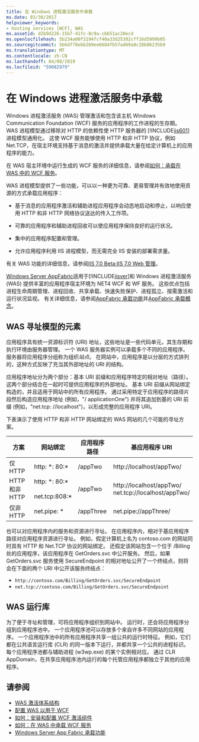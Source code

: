 ```yaml
---
title: 在 Windows 进程激活服务中承载
ms.date: 03/30/2017
helpviewer_keywords:
- hosting services [WCF], WAS
ms.assetid: d2b9d226-15b7-41fc-8c9a-cb651ac20ecd
ms.openlocfilehash: 5b234a00f3194fcf40a33d25302cff16d5999b05
ms.sourcegitcommit: 5b6d778ebb269ee6684fb57ad69a8c28b06235b9
ms.translationtype: MT
ms.contentlocale: zh-CN
ms.lasthandoff: 04/08/2019
ms.locfileid: "59082979"
---
```

# <a name="hosting-in-windows-process-activation-service"></a>在 Windows 进程激活服务中承载
Windows 进程激活服务 (WAS) 管理激活和包含该主机 Windows Communication Foundation (WCF) 服务的应用程序的工作进程的生存期。 WAS 进程模型通过移除对 HTTP 的依赖性使 HTTP 服务器的 [!INCLUDE[iis601](../../../../includes/iis601-md.md)] 进程模型通用化。 这使 WCF 服务能够使用 HTTP 和非 HTTP 协议，例如 Net.TCP，在宿主环境支持基于消息的激活并提供承载大量在给定计算机上的应用程序的能力。  
  
 在 WAS 宿主环境中运行生成的 WCF 服务的详细信息，请参阅[如何：承载在 WAS 中的 WCF 服务](../../../../docs/framework/wcf/feature-details/how-to-host-a-wcf-service-in-was.md)。  
  
 WAS 进程模型提供了一些功能，可以以一种更为可靠、更易管理并有效地使用资源的方式承载应用程序：  
  
-   基于消息的应用程序激活和辅助进程应用程序会动态地启动和停止，以响应使用 HTTP 和非 HTTP 网络协议送达的传入工作项。  
  
-   可靠的应用程序和辅助进程回收可以使应用程序保持良好的运行状况。  
  
-   集中的应用程序配置和管理。  
  
-   允许应用程序利用 IIS 进程模型，而无需完全 IIS 安装的部署需求量。  
  
 有关 WAS 功能的详细信息，请参阅[IIS 7.0 Beta:IIS 7.0 Web 管理](../../../../docs/framework/wcf/feature-details/hosting-in-windows-process-activation-service.md)。  
  
 [Windows Server AppFabric](https://go.microsoft.com/fwlink/?LinkId=196496)适用于[!INCLUDE[iisver](../../../../includes/iisver-md.md)]和 Windows 进程激活服务 (WAS) 提供丰富的应用程序宿主环境为 NET4 WCF 和 WF 服务。 这些优点包括进程生命周期管理、进程回收、共享承载、快速失败保护、进程孤立、按需激活和运行状况监视。 有关详细信息，请参阅[AppFabric 承载功能](https://go.microsoft.com/fwlink/?LinkId=196494)并[AppFabric 承载概念](https://go.microsoft.com/fwlink/?LinkId=196495)。  
  
## <a name="elements-of-the-was-addressing-model"></a>WAS 寻址模型的元素  
 应用程序具有统一资源标识符 (URI) 地址，这些地址是一些代码单元，其生存期和执行环境由服务器管理。 一个 WAS 服务器实例可以承载多个不同的应用程序。 服务器将应用程序分组称为组织*站点*。 在网站中，应用程序是以分层的方式排列的，这种方式反映了充当其外部地址的 URI 的结构。  
  
 应用程序地址分为两个部分：基本 URI 前缀和应用程序特定的相对地址（路径）。这两个部分结合在一起时可提供应用程序的外部地址。 基本 URI 前缀从网站绑定构造的，并且适用于网站中的所有应用程序。 通过采用特定于应用程序的路径片段然后构造应用程序地址 (例如，"/ applicationOne") 并将其追加到基的 URI 前缀 (例如，"net.tcp: //localhost")，以形成完整的应用程序 URI。  
  
 下表演示了使用 HTTP 和非 HTTP 网站绑定的 WAS 网站的几个可能的寻址方案。  
  
|方案|网站绑定|应用程序路径|基应用程序 URI|  
|--------------|-------------------|----------------------|---------------------------|  
|仅 HTTP|http: *: 80:\*|/appTwo|http://localhost/appTwo/|  
|HTTP 和非 HTTP|http: *: 80:\*<br /><br /> net.tcp:808:\*|/appTwo|http://localhost/appTwo/<br />net.tcp://localhost/appTwo/|  
|仅非 HTTP|net.pipe: *|/appThree|net.pipe://appThree/|  
  
 也可以对应用程序内的服务和资源进行寻址。 在应用程序内，相对于基应用程序路径对应用程序资源进行寻址。 例如，假定计算机上名为 contoso.com 的网站同时具有 HTTP 和 Net.TCP 协议的网站绑定。 还假定该网站包含一个位于 /Billing 处的应用程序，该应用程序在 GetOrders.svc 中公开服务。 然后，如果 GetOrders.svc 服务使用 SecureEndpoint 的相对地址公开了一个终结点，则将会在下面的两个 URI 中公开该服务终结点：  
  
- `http://contoso.com/Billing/GetOrders.svc/SecureEndpoint`
- `net.tcp://contoso.com/Billing/GetOrders.svc/SecureEndpoint`
  
## <a name="the-was-runtime"></a>WAS 运行库  
 为了便于寻址和管理，可将应用程序组织到网站中。 运行时，还会将应用程序分组到应用程序池中。 一个应用程序池可以存放多个来自许多不同网站的应用程序。 一个应用程序池中的所有应用程序共享一组公共的运行时特征。 例如，它们都在公共语言运行库 (CLR) 的同一版本下运行，并都共享一个公共的进程标识。 每个应用程序池都与辅助进程 (w3wp.exe) 的某个实例相对应。 通过 CLR AppDomain，在共享应用程序池内运行的每个托管应用程序都独立于其他的应用程序。  
  
## <a name="see-also"></a>请参阅

- [WAS 激活体系结构](../../../../docs/framework/wcf/feature-details/was-activation-architecture.md)
- [配置 WAS 以用于 WCF](../../../../docs/framework/wcf/feature-details/configuring-the-wpa--service-for-use-with-wcf.md)
- [如何：安装和配置 WCF 激活组件](../../../../docs/framework/wcf/feature-details/how-to-install-and-configure-wcf-activation-components.md)
- [如何：在 WAS 中承载 WCF 服务](../../../../docs/framework/wcf/feature-details/how-to-host-a-wcf-service-in-was.md)
- [Windows Server App Fabric 承载功能](https://go.microsoft.com/fwlink/?LinkId=201276)
